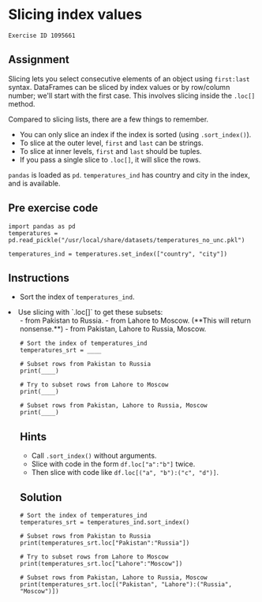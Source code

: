 
#  Slicing index values

```
Exercise ID 1095661
```

##  Assignment 

Slicing lets you select consecutive elements of an object using `first:last` syntax. DataFrames can be sliced by index values or by row/column number; we'll start with the first case. This involves slicing inside the `.loc[]` method.

Compared to slicing lists, there are a few things to remember.

- You can only slice an index if the index is sorted (using `.sort_index()`).
- To slice at the outer level, `first` and `last` can be strings.
- To slice at inner levels, `first` and `last` should be tuples.
- If you pass a single slice to `.loc[]`, it will slice the rows.

`pandas` is loaded as `pd`. `temperatures_ind` has country and city in the index, and is available.

##  Pre exercise code 

```
import pandas as pd
temperatures = pd.read_pickle("/usr/local/share/datasets/temperatures_no_unc.pkl")

temperatures_ind = temperatures.set_index(["country", "city"])
```



##  Instructions 

- Sort the index of `temperatures_ind`.
<li>Use slicing with `.loc[]` to get these subsets:<ul>
- from Pakistan to Russia.
- from Lahore to Moscow. (**This will return nonsense.**)
- from Pakistan, Lahore to Russia, Moscow.


```
# Sort the index of temperatures_ind
temperatures_srt = ____

# Subset rows from Pakistan to Russia
print(____)

# Try to subset rows from Lahore to Moscow
print(____)

# Subset rows from Pakistan, Lahore to Russia, Moscow
print(____)
```

##  Hints 

- Call `.sort_index()` without arguments.
- Slice with code in the form `df.loc["a":"b"]` twice.
- Then slice with code like `df.loc[("a", "b"):("c", "d")]`.



##  Solution 

```
# Sort the index of temperatures_ind
temperatures_srt = temperatures_ind.sort_index()

# Subset rows from Pakistan to Russia
print(temperatures_srt.loc["Pakistan":"Russia"])

# Try to subset rows from Lahore to Moscow
print(temperatures_srt.loc["Lahore":"Moscow"])

# Subset rows from Pakistan, Lahore to Russia, Moscow
print(temperatures_srt.loc[("Pakistan", "Lahore"):("Russia", "Moscow")])
```


